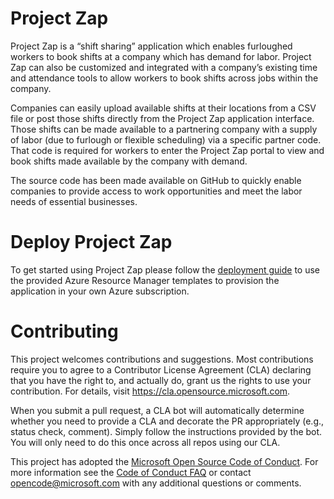# Project Zap
Project Zap is a “shift sharing” application which enables furloughed workers to book shifts at a company which has demand for labor. Project Zap can also be customized and integrated with a company’s existing time and attendance tools to allow workers to book shifts across jobs within the company. 

Companies can easily upload available shifts at their locations from a CSV file or post those shifts directly from the Project Zap application interface. Those shifts can be made available to a partnering company with a supply of labor (due to furlough or flexible scheduling) via a specific partner code. That code is required for workers to enter the Project Zap portal to view and book shifts made available by the company with demand.

The source code has been made available on GitHub to quickly enable companies to provide access to work opportunities and meet the labor needs of essential businesses.

# Deploy Project Zap
To get started using Project Zap please follow the [deployment guide](./docs/azuredeploy.md) to use the provided Azure Resource Manager templates to provision the application in your own Azure subscription.

# Contributing

This project welcomes contributions and suggestions.  Most contributions require you to agree to a
Contributor License Agreement (CLA) declaring that you have the right to, and actually do, grant us
the rights to use your contribution. For details, visit https://cla.opensource.microsoft.com.

When you submit a pull request, a CLA bot will automatically determine whether you need to provide
a CLA and decorate the PR appropriately (e.g., status check, comment). Simply follow the instructions
provided by the bot. You will only need to do this once across all repos using our CLA.

This project has adopted the [Microsoft Open Source Code of Conduct](https://opensource.microsoft.com/codeofconduct/).
For more information see the [Code of Conduct FAQ](https://opensource.microsoft.com/codeofconduct/faq/) or
contact [opencode@microsoft.com](mailto:opencode@microsoft.com) with any additional questions or comments.

